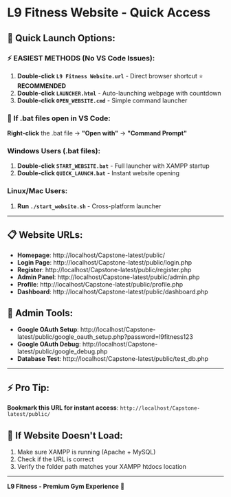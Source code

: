 # L9 Fitness Website - Quick Access

## 🚀 Quick Launch Options:

### **⚡ EASIEST METHODS (No VS Code Issues):**
1. **Double-click `L9 Fitness Website.url`** - Direct browser shortcut ⭐ **RECOMMENDED**
2. **Double-click `LAUNCHER.html`** - Auto-launching webpage with countdown
3. **Double-click `OPEN_WEBSITE.cmd`** - Simple command launcher

### **🔧 If .bat files open in VS Code:**
**Right-click** the .bat file → **"Open with"** → **"Command Prompt"**

### **Windows Users (.bat files):**
1. **Double-click `START_WEBSITE.bat`** - Full launcher with XAMPP startup
2. **Double-click `QUICK_LAUNCH.bat`** - Instant website opening

### **Linux/Mac Users:**
1. **Run `./start_website.sh`** - Cross-platform launcher

---

## 📋 Website URLs:

- **Homepage**: http://localhost/Capstone-latest/public/
- **Login Page**: http://localhost/Capstone-latest/public/login.php
- **Register**: http://localhost/Capstone-latest/public/register.php
- **Admin Panel**: http://localhost/Capstone-latest/public/admin.php
- **Profile**: http://localhost/Capstone-latest/public/profile.php
- **Dashboard**: http://localhost/Capstone-latest/public/dashboard.php

## 🔧 Admin Tools:

- **Google OAuth Setup**: http://localhost/Capstone-latest/public/google_oauth_setup.php?password=l9fitness123
- **Google OAuth Debug**: http://localhost/Capstone-latest/public/google_debug.php
- **Database Test**: http://localhost/Capstone-latest/public/test_db.php

---

## ⚡ Pro Tip:
**Bookmark this URL for instant access**: `http://localhost/Capstone-latest/public/`

## 🔧 If Website Doesn't Load:
1. Make sure XAMPP is running (Apache + MySQL)
2. Check if the URL is correct
3. Verify the folder path matches your XAMPP htdocs location

---

**L9 Fitness - Premium Gym Experience** 💪